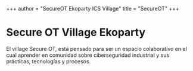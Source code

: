 +++
author = "SecureOT Ekoparty ICS Village"
title = "SecureOT"
+++

# Secure OT Village Ekoparty

El village Secure OT, está pensado para ser un espacio colaborativo en el cual aprender en comunidad sobre ciberseguridad industrial y sus prácticas, tecnologías y procesos.
